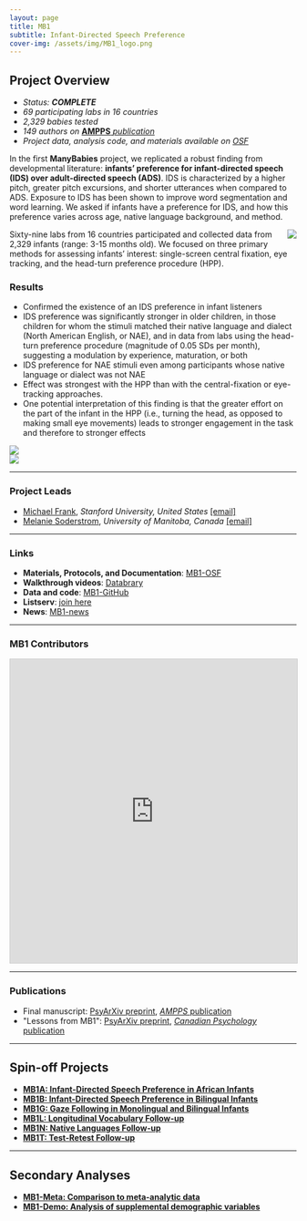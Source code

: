 ```yaml
---
layout: page
title: MB1
subtitle: Infant-Directed Speech Preference
cover-img: /assets/img/MB1_logo.png
---
```


<!--

Suggestion:
- Esther suggestion: "It would be cool to highlight the numbers a bit more on the   mb 1 page – maybe a “project at a glance” element with 69 labs, XY babies, etc etc. I’m thinking of something like this: https://attalitech.com/ The second element on there with “Services include” has columns that could be used to highlight numbers."; github repository for attali website: https://github.com/daattali/attalitech

Notes:
- add img html syntax:
  <img style="float: right;" src="/assets/img/avatar-icon_placeholder.png">
  for in-text images, use imgs with max of 250pix; it will be alligned with the following paragraph
-->


## Project Overview

* *Status: **COMPLETE***
* *69 participating labs in 16 countries*
* *2,329 babies tested* 
* *149 authors on* <a href="https://doi.org/10.1177/2515245919900809" target="_blank"><b>AMPPS</b> <i>publication</i></a>
* *Project data, analysis code, and materials available on <a href="https://osf.io/gf7vh" target="_blank">OSF</a>*

In the first **ManyBabies** project, we replicated a robust finding from developmental literature: **infants’ preference for infant-directed speech (IDS) over adult-directed speech (ADS)**. IDS is characterized by a higher pitch, greater pitch excursions, and shorter utterances when compared to ADS. Exposure to IDS has been shown to improve word segmentation and word learning. We asked if infants have a preference for IDS, and how this preference varies across age, native language background, and method.

<img style="float: right;" src="/assets/img/ILL.photoshot.baby.in.booth.jpeg">

Sixty-nine labs from 16 countries participated and collected data from 2,329 infants (range: 3-15 months old). We focused on three primary methods for assessing infants’ interest: single-screen central fixation, eye tracking, and the head-turn preference procedure (HPP).


### Results
* Confirmed the existence of an IDS preference in infant listeners
* IDS preference was significantly stronger in older children, in those children for whom the stimuli matched their native language and dialect (North American English, or NAE), and in data from labs using the head-turn preference procedure (magnitude of 0.05 SDs per month), suggesting a modulation by experience, maturation, or both
* IDS preference for NAE stimuli even among participants whose native language or dialect was not NAE
* Effect was strongest with the HPP than with the central-fixation or eye-tracking approaches. 
* One potential interpretation of this finding is that the greater effort on the part of the infant in the HPP (i.e., turning the head, as opposed to making small eye movements) leads to stronger engagement in the task and therefore to stronger effects 
<img src="/assets/img/mb1_plot2_lq_replace.jpg">
<br>

<img src="/assets/img/mb1_plot1_lq_replace.jpg">


***
### Project Leads
* [Michael Frank](https://web.stanford.edu/~mcfrank/), *Stanford University, United States* [[email]](mailto:mcfrank@stanford.edu)
* [Melanie Soderstrom](https://home.cc.umanitoba.ca/~soderstr/), *University of Manitoba, Canada* [[email]](mailto:M_Soderstrom@umanitoba.ca)


***
### Links
* **Materials, Protocols, and Documentation**: [MB1-OSF](https://osf.io/re95x/)
* **Walkthrough videos**: [Databrary](https://nyu.databrary.org/volume/896)
* **Data and code**: [MB1-GitHub](https://github.com/manybabies/mb1-analysis-public)
* **Listserv**: [join here](https://mailman.stanford.edu/mailman/listinfo/manybabies1)
* **News**: [MB1-news]({{site.baseurl}}/tags/#MB1)

***
### MB1 Contributors

<iframe class="airtable-embed" src="https://airtable.com/embed/appRoqMKzcK3NsXt4/shrZ1jpu9RS9lf9jO?backgroundColor=blueDusty&viewControls=on" frameborder="0" onmousewheel="" width="100%" height="533" style="background: transparent; border: 1px solid #ccc;"></iframe>


***
### Publications
* Final manuscript: [PsyArXiv preprint](https://psyarxiv.com/s98ab), [*AMPPS* publication](https://doi.org/10.1177/2515245919900809)
* "Lessons from MB1": [PsyArXiv preprint](https://psyarxiv.com/dmhk2/), [*Canadian Psychology* publication](https://doi.org/10.1037/cap0000216)


***
## Spin-off Projects
* [**MB1A: Infant-Directed Speech Preference in African Infants**]({{site.baseurl}}/MB1A/)
* [**MB1B: Infant-Directed Speech Preference in Bilingual Infants**]({{site.baseurl}}/MB1B/)
* [**MB1G: Gaze Following in Monolingual and Bilingual Infants**]({{site.baseurl}}/MB1G/)
* [**MB1L: Longitudinal Vocabulary Follow-up**]({{site.baseurl}}/MB1L/)
* [**MB1N: Native Languages Follow-up**]({{site.baseurl}}/MB1N/)
* [**MB1T: Test-Retest Follow-up**]({{site.baseurl}}/MB1T/)


***
## Secondary Analyses
* [**MB1-Meta: Comparison to meta-analytic data**]({{site.baseurl}}/MB1SA/)
* [**MB1-Demo: Analysis of supplemental demographic variables**]({{site.baseurl}}/MB1SA/)

